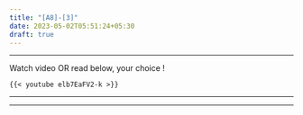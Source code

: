 ```yaml
---
title: "[A8]-[3]"
date: 2023-05-02T05:51:24+05:30
draft: true
---
```


---

Watch video OR read below, your choice !

```
{{< youtube elb7EaFV2-k >}}
```

---

---
